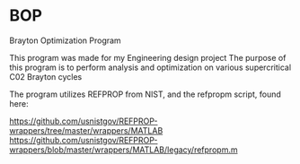 # BOP
Brayton Optimization Program

This program was made for my Engineering design project
The purpose of this program is to perform analysis and optimization on various supercritical C02 Brayton cycles

The program utilizes REFPROP from NIST, and the refpropm script, found here: 

https://github.com/usnistgov/REFPROP-wrappers/tree/master/wrappers/MATLAB
https://github.com/usnistgov/REFPROP-wrappers/blob/master/wrappers/MATLAB/legacy/refpropm.m

